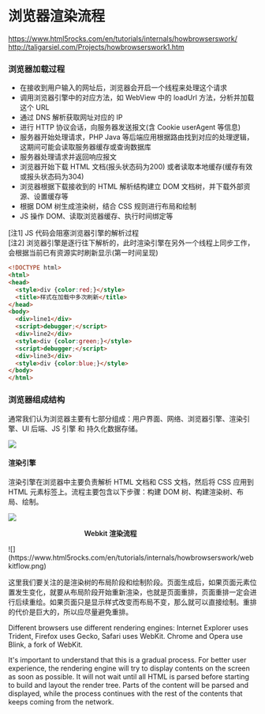 # 浏览器渲染流程

https://www.html5rocks.com/en/tutorials/internals/howbrowserswork/  
http://taligarsiel.com/Projects/howbrowserswork1.htm

### 浏览器加载过程

- 在接收到用户输入的网址后，浏览器会开启一个线程来处理这个请求
- 调用浏览器引擎中的对应方法，如 WebView 中的 loadUrl 方法，分析并加载这个 URL
- 通过 DNS 解析获取网址对应的 IP
- 进行 HTTP 协议会话，向服务器发送报文(含 Cookie userAgent 等信息)
- 服务器开始处理请求，PHP Java 等后端应用根据路由找到对应的处理逻辑，这期间可能会读取服务器缓存或查询数据库
- 服务器处理请求并返回响应报文
- 浏览器开始下载 HTML 文档(报头状态码为200) 或者读取本地缓存(缓存有效或报头状态码为304)
- 浏览器根据下载接收到的 HTML 解析结构建立 DOM 文档树，并下载外部资源、设置缓存等
- 根据 DOM 树生成渲染树，结合 CSS 规则进行布局和绘制
- JS 操作 DOM、读取浏览器缓存、执行时间绑定等

[注1] JS 代码会阻塞浏览器引擎的解析过程  
[注2] 浏览器引擎是逐行往下解析的，此时渲染引擎在另外一个线程上同步工作，会根据当前已有资源实时刷新显示(第一时间呈现)

```html
<!DOCTYPE html>
<html>
<head>
  <style>div {color:red;}</style>
  <title>样式在加载中多次刷新</title>
</head>
<body>
  <div>line1</div>
  <script>debugger;</script>
  <div>line2</div>
  <style>div {color:green;}</style>
  <script>debugger;</script>
  <div>line3</div>
  <style>div {color:blue;}</style>
</body>
</html>
```

### 浏览器组成结构

通常我们认为浏览器主要有七部分组成：用户界面、网络、浏览器引擎、渲染引擎、UI 后端、JS 引擎 和 持久化数据存储。

![](https://www.html5rocks.com/en/tutorials/internals/howbrowserswork/layers.png)

#### 渲染引擎

渲染引擎在浏览器中主要负责解析 HTML 文档和 CSS 文档，然后将 CSS 应用到 HTML 元素标签上。流程主要包含以下步骤：构建 DOM 树、构建渲染树、布局、绘制。

![](https://www.html5rocks.com/en/tutorials/internals/howbrowserswork/flow.png)

<p style="padding-left:11em; font-weight: 600;">Webkit 渲染流程</p>
![](https://www.html5rocks.com/en/tutorials/internals/howbrowserswork/webkitflow.png)

这里我们要关注的是渲染树的布局阶段和绘制阶段。页面生成后，如果页面元素位置发生变化，就要从布局阶段开始重新渲染，也就是页面重排，页面重排一定会进行后续重绘。如果页面只是显示样式改变而布局不变，那么就可以直接绘制。重排的代价是巨大的，所以应尽量避免重排。

Different browsers use different rendering engines: Internet Explorer uses Trident, Firefox uses Gecko, Safari uses WebKit. Chrome and Opera use Blink, a fork of WebKit.

It's important to understand that this is a gradual process. For better user experience, the rendering engine will try to display contents on the screen as soon as possible. It will not wait until all HTML is parsed before starting to build and layout the render tree. Parts of the content will be parsed and displayed, while the process continues with the rest of the contents that keeps coming from the network.

